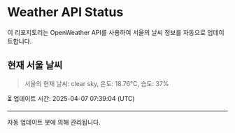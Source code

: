 
# Weather API Status

이 리포지토리는 OpenWeather API를 사용하여 서울의 날씨 정보를 자동으로 업데이트합니다.

## 현재 서울 날씨
> 서울의 현재 날씨: clear sky, 온도: 18.76°C, 습도: 37%

⏳ 업데이트 시간: 2025-04-07 07:39:04 (UTC)

---
자동 업데이트 봇에 의해 관리됩니다.
